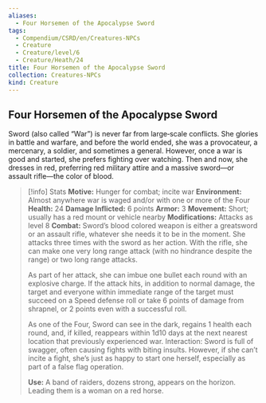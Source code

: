```yaml
---
aliases:
  - Four Horsemen of the Apocalypse Sword
tags:
  - Compendium/CSRD/en/Creatures-NPCs
  - Creature
  - Creature/level/6
  - Creature/Heath/24
title: Four Horsemen of the Apocalypse Sword
collection: Creatures-NPCs
kind: Creature
---
```

## Four Horsemen of the Apocalypse Sword  
Sword (also called “War”) is never far from large‑scale conflicts. She glories in battle and warfare, and before the world ended, she was a provocateur, a mercenary, a soldier, and sometimes a general. However, once a war is good and started, she prefers fighting over watching. Then and now, she dresses in red, preferring red military attire and a massive sword—or assault rifle—the color of blood.

>[!info] Stats
>**Motive:** Hunger for combat; incite war 
>**Environment:** Almost anywhere war is waged and/or with one or more of the Four 
>**Health:** 24 
**Damage Inflicted:** 6 points 
**Armor:** 3 
**Movement:** Short; usually has a red mount or vehicle nearby 
**Modifications:** Attacks as level 8 
**Combat:** Sword’s blood colored weapon is either a greatsword or an assault rifle, whatever she needs it to be in the moment. She attacks three times with the sword as her action. With the rifle, she can make one very long range attack (with no hindrance despite the range) or two long range attacks. 
>
>As part of her attack, she can imbue one bullet each round with an explosive charge. If the attack hits, in addition to normal damage, the target and everyone within immediate range of the target must succeed on a Speed defense roll or take 6 points of damage from shrapnel, or 2 points even with a successful roll. 
>
>As one of the Four, Sword can see in the dark, regains 1 health each round, and, if killed, reappears within 1d10 days at the next nearest location that previously experienced war. 
Interaction: Sword is full of swagger, often causing fights with biting insults. However, if she can’t incite a fight, she’s just as happy to start one herself, especially as part of a false flag operation. 
>
>**Use:** A band of raiders, dozens strong, appears on the horizon. Leading them is a woman on a red horse.
